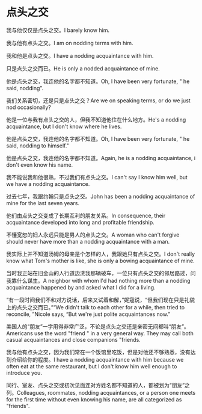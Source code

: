 # 点头之交

<p><span class="chinese">我与他仅仅是点头之交。</span><span class="english">I barely know him.</span></p>

<p><span class="chinese">我与他有点头之交。</span><span class="english">I am on nodding terms with him.</span></p>

<p><span class="chinese">我和他是点头之交。</span><span class="english">I have a nodding acquaintance with him.</span></p>

<p><span class="chinese">只是点头之交而已。</span><span class="english">He is only a nodded acquaintance of mine.</span></p>

<p><span class="chinese">他是点头之交，我连他的名字都不知道。</span><span class="english">Oh, I have been very fortunate, " he said, nodding".</span></p>

<p><span class="chinese">我们关系密切，还是只是点头之交？</span><span class="english">Are we on speaking terms, or do we just nod occasionally?</span></p>

<p><span class="chinese">他是一位与我有点头之交的人，但我不知道他住在什么地方。</span><span class="english">He's a nodding acquaintance, but I don't know where he lives.</span></p>

<p><span class="chinese">他是点头之交，我连他的名字都不知道。</span><span class="english">Oh, I have been very fortunate, " he said, nodding to himself."</span></p>

<p><span class="chinese">他是点头之交，我连他的名字都不知道。</span><span class="english">Again, he is a nodding acquaintance, i don't even know his name.</span></p>

<p><span class="chinese">我不能说我和他很熟，不过我们有点头之交。</span><span class="english">I can't say I know him well, but we have a nodding acquaintance.</span></p>

<p><span class="chinese">过去七年，我跟约翰只是点头之交。</span><span class="english">John has been a nodding acquaintance of mine for the last seven years.</span></p>

<p><span class="chinese">他们由点头之交变成了长期互利的朋友关系。</span><span class="english">In consequence, their acquaintance developed into long and profitable friendship.</span></p>

<p><span class="chinese">不懂宽恕的妇人永远只能是男人的点头之交。</span><span class="english">A woman who can't forgive should never have more than a nodding acquaintance with a man.</span></p>

<p><span class="chinese">我实际上并不知道汤姆的母亲是个怎样的人，我跟她只有点头之交。</span><span class="english">I don't really know what Tom's mother is like, she is only a bowing acquaintance of mine.</span></p>

<p><span class="chinese">当时我正站在旧金山的人行道边洗我那辆破车，一位只有点头之交的邻居路过，问我靠什么谋生。</span><span class="english">A neighbor with whom I'd had nothing more than a nodding acquaintance happened by and asked what I did for a living.</span></p>

<p><span class="chinese">“有一段时间我们不和对方说话，后来又试着和解，”妮寇说，“但我们现在只是礼貌上的点头之交而已。”</span><span class="english">“We didn't talk to each other for a while, then tried to reconcile, ”Nicole says, “But we're just polite acquaintances now.”</span></p>

<p><span class="chinese">美国人的“朋友”一字用得非常广泛，不论是点头之交还是亲密无间都叫“朋友”。</span><span class="english">Americans use the word "friend " in a very general way. They may call both casual acquaintances and close companions "friends.</span></p>

<p><span class="chinese">我与他有点头之交，因为我们常在一个饭馆里吃饭，但是对他还不够熟悉，没有达到介绍给你的程度。</span><span class="english">I have a nodding acquaintance with him because we often eat at the same restaurant, but I don't know him well enough to introduce you.</span></p>

<p><span class="chinese">同行、室友、点头之交或初次见面连对方姓名都不知道的人，都被划为“朋友”之列。</span><span class="english">Colleagues, roommates, nodding acquaintances, or a person one meets for the first time without even knowing his name, are all categorized as "friends".</span></p>

